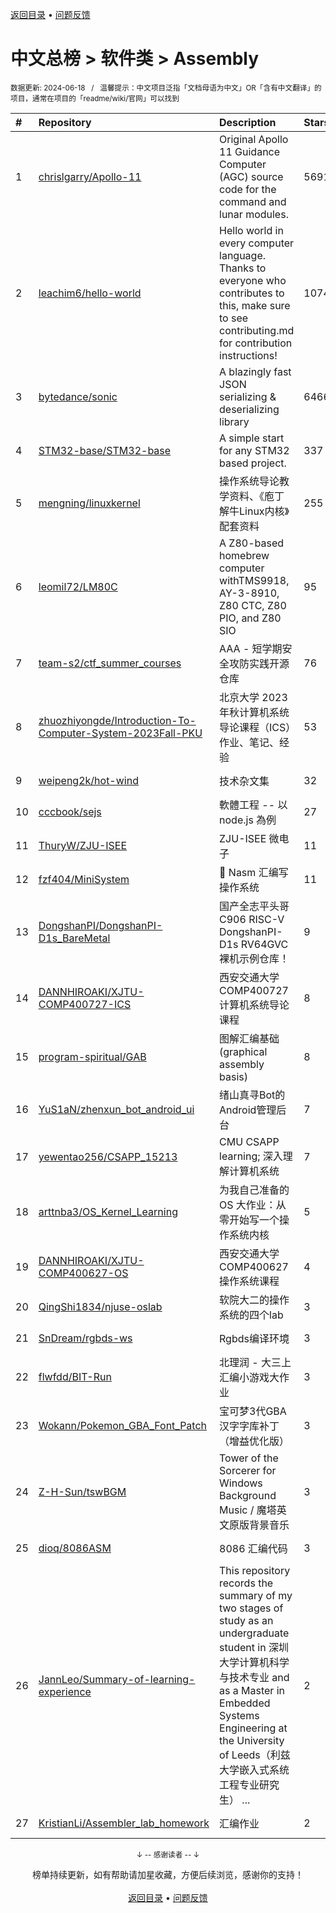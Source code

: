 <a href="https://gitee.com/GrowingGit/GitHub-Chinese-Top-Charts#github中文排行榜">返回目录</a> • <a href="/content/docs/feedback.md">问题反馈</a>

# 中文总榜 > 软件类 > Assembly
<sub>数据更新: 2024-06-18&nbsp;&nbsp;&nbsp;/&nbsp;&nbsp;&nbsp;温馨提示：中文项目泛指「文档母语为中文」OR「含有中文翻译」的项目，通常在项目的「readme/wiki/官网」可以找到</sub>

|#|Repository|Description|Stars|Updated|
|:-|:-|:-|:-|:-|
|1|[chrislgarry/Apollo-11](https://github.com/chrislgarry/Apollo-11)|Original Apollo 11 Guidance Computer (AGC) source code for the command and lunar modules.|56912|2024-04-25|
|2|[leachim6/hello-world](https://github.com/leachim6/hello-world)|Hello world in every computer language.  Thanks to everyone who contributes to this, make sure to see contributing.md for contribution instructions!|10746|2024-06-10|
|3|[bytedance/sonic](https://github.com/bytedance/sonic)|A blazingly fast JSON serializing & deserializing library|6466|2024-06-14|
|4|[STM32-base/STM32-base](https://github.com/STM32-base/STM32-base)|A simple start for any STM32 based project.|337|2024-01-18|
|5|[mengning/linuxkernel](https://github.com/mengning/linuxkernel)|操作系统导论教学资料、《庖丁解牛Linux内核》配套资料|255|2024-04-30|
|6|[leomil72/LM80C](https://github.com/leomil72/LM80C)|A Z80-based homebrew computer withTMS9918, AY-3-8910, Z80 CTC, Z80 PIO, and Z80 SIO|95|2024-01-13|
|7|[team-s2/ctf_summer_courses](https://github.com/team-s2/ctf_summer_courses)|AAA - 短学期安全攻防实践开源仓库|76|2024-06-04|
|8|[zhuozhiyongde/Introduction-To-Computer-System-2023Fall-PKU](https://github.com/zhuozhiyongde/Introduction-To-Computer-System-2023Fall-PKU)|北京大学 2023 年秋计算机系统导论课程（ICS）作业、笔记、经验|53|2024-02-13|
|9|[weipeng2k/hot-wind](https://github.com/weipeng2k/hot-wind)|技术杂文集|32|2024-04-20|
|10|[cccbook/sejs](https://github.com/cccbook/sejs)|軟體工程 -- 以 node.js 為例|27|2024-03-25|
|11|[ThuryW/ZJU-ISEE](https://github.com/ThuryW/ZJU-ISEE)|ZJU-ISEE 微电子|11|2024-06-12|
|12|[fzf404/MiniSystem](https://github.com/fzf404/MiniSystem)|💾 Nasm 汇编写操作系统|11|2024-04-24|
|13|[DongshanPI/DongshanPI-D1s_BareMetal](https://github.com/DongshanPI/DongshanPI-D1s_BareMetal)|国产全志平头哥C906 RISC-V DongshanPI-D1s RV64GVC 裸机示例仓库！|9|2024-05-09|
|14|[DANNHIROAKI/XJTU-COMP400727-ICS](https://github.com/DANNHIROAKI/XJTU-COMP400727-ICS)|西安交通大学COMP400727计算机系统导论课程|8|2024-05-13|
|15|[program-spiritual/GAB](https://github.com/program-spiritual/GAB)|图解汇编基础 (graphical assembly basis)|8|2024-01-21|
|16|[YuS1aN/zhenxun_bot_android_ui](https://github.com/YuS1aN/zhenxun_bot_android_ui)|绪山真寻Bot的Android管理后台|7|2024-04-01|
|17|[yewentao256/CSAPP_15213](https://github.com/yewentao256/CSAPP_15213)|CMU CSAPP learning; 深入理解计算机系统|7|2024-01-14|
|18|[arttnba3/OS_Kernel_Learning](https://github.com/arttnba3/OS_Kernel_Learning)|为我自己准备的 OS 大作业：从零开始写一个操作系统内核|5|2024-06-17|
|19|[DANNHIROAKI/XJTU-COMP400627-OS](https://github.com/DANNHIROAKI/XJTU-COMP400627-OS)|西安交通大学COMP400627操作系统课程|4|2024-04-25|
|20|[QingShi1834/njuse-oslab](https://github.com/QingShi1834/njuse-oslab)|软院大二的操作系统的四个lab|3|2024-04-12|
|21|[SnDream/rgbds-ws](https://github.com/SnDream/rgbds-ws)|Rgbds编译环境|3|2024-04-08|
|22|[flwfdd/BIT-Run](https://github.com/flwfdd/BIT-Run)|北理润 - 大三上汇编小游戏大作业|3|2023-12-22|
|23|[Wokann/Pokemon_GBA_Font_Patch](https://github.com/Wokann/Pokemon_GBA_Font_Patch)|宝可梦3代GBA汉字字库补丁（增益优化版）|3|2024-01-31|
|24|[Z-H-Sun/tswBGM](https://github.com/Z-H-Sun/tswBGM)|Tower of the Sorcerer for Windows Background Music / 魔塔英文原版背景音乐|3|2024-04-01|
|25|[dioq/8086ASM](https://github.com/dioq/8086ASM)|8086 汇编代码|3|2024-03-12|
|26|[JannLeo/Summary-of-learning-experience](https://github.com/JannLeo/Summary-of-learning-experience)|This repository records the summary of my two stages of study as an undergraduate student in 深圳大学计算机科学与技术专业 and as a Master in Embedded Systems Engineering at the University of Leeds（利兹大学嵌入式系统工程专业研究生） ...|2|2024-05-20|
|27|[KristianLi/Assembler_lab_homework](https://github.com/KristianLi/Assembler_lab_homework)|汇编作业|2|2023-12-21|

<div align="center">
    <p><sub>↓ -- 感谢读者 -- ↓</sub></p>
    榜单持续更新，如有帮助请加星收藏，方便后续浏览，感谢你的支持！
</div>

<br/>

<div align="center"><a href="https://gitee.com/GrowingGit/GitHub-Chinese-Top-Charts#github中文排行榜">返回目录</a> • <a href="/content/docs/feedback.md">问题反馈</a></div>
